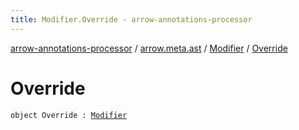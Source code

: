 ```yaml
---
title: Modifier.Override - arrow-annotations-processor
---
```


[arrow-annotations-processor](../../index.html) / [arrow.meta.ast](../index.html) / [Modifier](index.html) / [Override](./-override.html)

# Override

`object Override : `[`Modifier`](index.html)